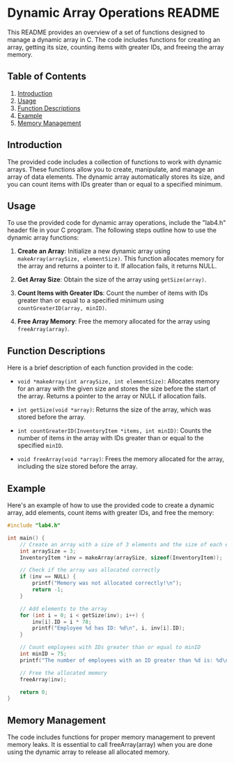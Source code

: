 # Dynamic Array Operations README

This README provides an overview of a set of functions designed to manage a dynamic array in C. The code includes functions for creating an array, getting its size, counting items with greater IDs, and freeing the array memory.

## Table of Contents

1. [Introduction](#introduction)
2. [Usage](#usage)
3. [Function Descriptions](#function-descriptions)
4. [Example](#example)
5. [Memory Management](#memory-management)

## Introduction

The provided code includes a collection of functions to work with dynamic arrays. These functions allow you to create, manipulate, and manage an array of data elements. The dynamic array automatically stores its size, and you can count items with IDs greater than or equal to a specified minimum.

## Usage

To use the provided code for dynamic array operations, include the "lab4.h" header file in your C program. The following steps outline how to use the dynamic array functions:

1. **Create an Array**: Initialize a new dynamic array using `makeArray(arraySize, elementSize)`. This function allocates memory for the array and returns a pointer to it. If allocation fails, it returns NULL.

2. **Get Array Size**: Obtain the size of the array using `getSize(array)`.

3. **Count Items with Greater IDs**: Count the number of items with IDs greater than or equal to a specified minimum using `countGreaterID(array, minID)`.

4. **Free Array Memory**: Free the memory allocated for the array using `freeArray(array)`.

## Function Descriptions

Here is a brief description of each function provided in the code:

- `void *makeArray(int arraySize, int elementSize)`: Allocates memory for an array with the given size and stores the size before the start of the array. Returns a pointer to the array or NULL if allocation fails.

- `int getSize(void *array)`: Returns the size of the array, which was stored before the array.

- `int countGreaterID(InventoryItem *items, int minID)`: Counts the number of items in the array with IDs greater than or equal to the specified `minID`.

- `void freeArray(void *array)`: Frees the memory allocated for the array, including the size stored before the array.

## Example

Here's an example of how to use the provided code to create a dynamic array, add elements, count items with greater IDs, and free the memory:

```c
#include "lab4.h"

int main() {
    // Create an array with a size of 3 elements and the size of each element
    int arraySize = 3;
    InventoryItem *inv = makeArray(arraySize, sizeof(InventoryItem));

    // Check if the array was allocated correctly
    if (inv == NULL) {
        printf("Memory was not allocated correctly!\n");
        return -1;
    }

    // Add elements to the array
    for (int i = 0; i < getSize(inv); i++) {
        inv[i].ID = i * 78;
        printf("Employee %d has ID: %d\n", i, inv[i].ID);
    }

    // Count employees with IDs greater than or equal to minID
    int minID = 75;
    printf("The number of employees with an ID greater than %d is: %d\n", minID, countGreaterID(inv, minID));

    // Free the allocated memory
    freeArray(inv);

    return 0;
}
```

## Memory Management

The code includes functions for proper memory management to prevent memory leaks. It is essential to call freeArray(array) when you are done using the dynamic array to release all allocated memory.